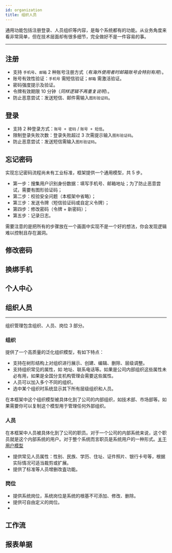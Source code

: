 ```yaml
---
id: organization
title: 组织人员
---
```

通用功能包括注册登录、人员组织等内容，是每个系统都有的功能。从业务角度来看非常简单，但在技术层面却有很多细节，完全做好不是一件容易的事。

---
## 注册
- 支持 `手机号`、`邮箱` 2 种账号注册方式（_有海外使用者时邮箱账号会特别有用_）。
- 账号有效性验证：`手机号` 需短信验证；`邮箱` 需激活验证。
- 密码强度提示及验证。
- 令牌有效期限 10 分钟（_同样逻辑不再重复说明_）。
- 防止恶意尝试：发送短信、邮件需输入`图形验证码`。

## 登录
- 支持 2 种登录方式：`账号 + 密码` / `账号 + 短信`。
- 限制登录失败次数：登录失败超过 3 次需提示输入`图形验证码`。
- 防止恶意尝试：发送短信需输入`图形验证码`。

## 忘记密码
实现忘记密码流程尚未有工业标准，框架提供一个通用模型，共 5 步。
- 第一步：搜集用户识别身份数据：填写手机号、邮箱地址；为了防止恶意尝试，需要有图形验证码；
- 第二步：校验安全问题（本框架中省略）；
- 第三步：发送令牌（短信验证码或自定义令牌）；
- 第四步：修改密码（令牌 + 新密码）；
- 第五步：记录日志。

需要注意的是把所有的步骤放在一个画面中实现不是一个好的想法，你会发现逻辑难以控制且存在漏洞。

## 修改密码
## 换绑手机
## 个人中心

## 组织人员
---
组织管理包含组织、人员、岗位 3 部分。
### 组织
提供了一个高质量的泛化组织模型，有如下特点：
- 支持在树形结构上对组织进行展示、创建、编辑、删除、层级调整。
- 支持组织常见的属性，如 地址、联系电话等。如果是公司内部组织这些属性未必有用，如果是全国分支机构管理会需要这些属性。
- 人员可以加入多个不同的组织。
- 选中某个组织时系统显示其下所有层级组织和人员。

在本框架中这个组织模型被具体化到了公司的内部组织，如技术部、市场部等。如果需要你可以复制这个模型用于管理任何外部组织。

### 人员
在本框架中人员被具体化到了公司的职员。对于一个公司的内部系统来说，这个职员就是这个内部系统的用户。对于整个系统而言职员是系统用户的一种形式。[关于用户模型](http://codedance.proding.net)
- 提供常见人员属性：性别、民族、学历、住址、证件照片、银行卡号等，根据实际情况可适当裁剪或扩展。
- 提供了标准等人员增删改査功能。

### 岗位
- 提供系统岗位，系统岗位是系统的根基不可添加、修改、删除。
- 提供可自由定义的岗位。
- 

## 工作流

## 报表单据